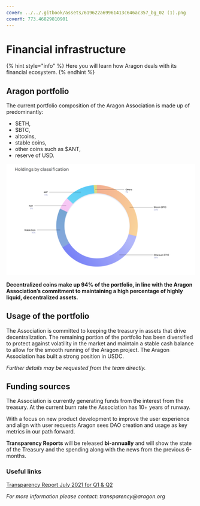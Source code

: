 ```yaml
---
cover: ../../.gitbook/assets/619622a69961413c646ac357_bg_02 (1).png
coverY: 773.46829810901
---
```


# Financial infrastructure

{% hint style="info" %}
Here you will learn how Aragon deals with its financial ecosystem.
{% endhint %}

## Aragon portfolio

The current portfolio composition of the Aragon Association is made up of predominantly:

* &#x20;$ETH,&#x20;
* $BTC,&#x20;
* altcoins,
* stable coins,
* other coins such as $ANT,
* reserve of USD.

![This image shows our holdings from Q3 2021](<../../.gitbook/assets/Screen Shot 2022-01-23 at 8.49.52 PM.png>)

**Decentralized coins make up 94% of the portfolio, in line with the Aragon Association’s commitment to maintaining a high percentage of highly liquid, decentralized assets.**&#x20;

## Usage of the portfolio

The Association is committed to keeping the treasury in assets that drive decentralization. The remaining portion of the portfolio has been diversified to protect against volatility in the market and maintain a stable cash balance to allow for the smooth running of the Aragon project. The Aragon Association has built a strong position in USDC.&#x20;

_Further details may be requested from the team directly._

## Funding sources

The Association is currently generating funds from the interest from the treasury. At the current burn rate the Association has 10+ years of runway.

With a focus on new product development to improve the user experience and  align with user requests Aragon sees DAO creation and usage as key metrics in our path forward.

**Transparency Reports** will be released **bi-annually** and will show the state of the Treasury and the spending along with the news from the previous 6-months.



### **Useful links**

[Transparency Report July 2021 for Q1 & Q2 ](https://assets.website-files.com/5e997428d0f2eb13a90aec8c/60f15e66bc685a9ffefe088e\_Aragon\_Transparency\_Report\_-\_07-21\_18.pdf)

_For more information please contact: transparency@aragon.org_
